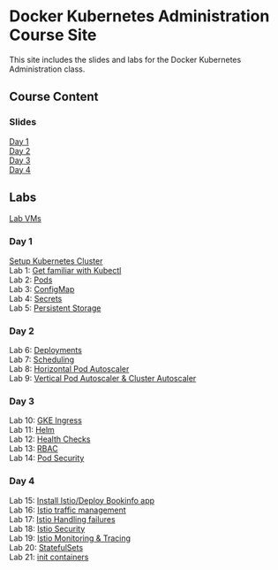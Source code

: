 # Docker Kubernetes Administration Course Site

This site includes the slides and labs for the Docker Kubernetes Administration class. 

## Course Content 
### Slides    
[Day 1](https://www.dropbox.com/s/hox7ndi7k8gznxj/Kube-Admin-day1.pdf?dl=0)   
[Day 2](https://www.dropbox.com/s/tuib0lsem6m2yyk/Kube-Admin-day2.pdf?dl=0)   
[Day 3](https://www.dropbox.com/s/91vcnw5jwno71db/Kube-Admin-day3.pdf?dl=0)   
[Day 4](https://www.dropbox.com/s/9eupsx47bo9n0kr/Kube-Admin-day4.pdf?dl=0)   

## Labs
[Lab VMs](https://docs.google.com/spreadsheets/d/1kW1rNQMZVdoYa2IDLZa66rLv122LM_mIfkbjxhEmVsQ/edit?usp=sharing)  

### Day 1
[Setup Kubernetes Cluster](labs/001-setup-gcp/)   
Lab 1: [Get familiar with Kubectl](labs/commands/)   
Lab 2: [Pods](labs/pods/)   
Lab 3: [ConfigMap](labs/configmap/)   
Lab 4: [Secrets](labs/secrets/)   
Lab 5: [Persistent Storage](labs/persistent-storage/)   

### Day 2   
Lab 6: [Deployments](labs/deployments/)   
Lab 7: [Scheduling](labs/scheduling/)   
Lab 8: [Horizontal Pod Autoscaler](labs/k8s-prometheus-hpa/)   
Lab 9: [Vertical Pod Autoscaler & Cluster Autoscaler](labs/k8s-vpa-ca/)   

### Day 3   
Lab 10: [GKE Ingress](labs/ingress/)   
Lab 11: [Helm](labs/helm/)   
Lab 12: [Health Checks](labs/health-checks/)   
Lab 13: [RBAC](labs/rbac/)   
Lab 14: [Pod Security](labs/psp/)   


### Day 4
Lab 15: [Install Istio/Deploy Bookinfo app](labs/istio)    
Lab 16: [Istio traffic management](https://jruels.github.io/fun-istio/labs/istio/#dynamically-change-request-routing)   
Lab 17: [Istio Handling failures](https://jruels.github.io/fun-istio/labs/istio/#fault-injection)   
Lab 18: [Istio Security](https://jruels.github.io/fun-istio/labs/istio/#security)   
Lab 19: [Istio Monitoring & Tracing](https://jruels.github.io/fun-istio/labs/istio/#monitoring)   
Lab 20: [StatefulSets](labs/stateful/)   
Lab 21: [init containers](labs/init-containers/)   




